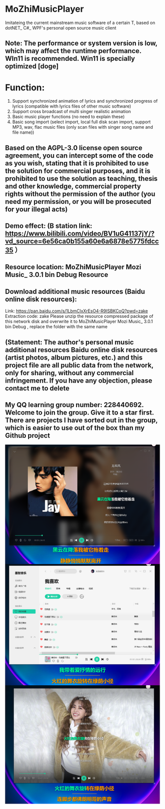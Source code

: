 # MoZhiMusicPlayer
Imitateing the current mainstream music software of a certain T, based on dotNET_ C#_ WPF's personal open source music client
## Note: The performance or system version is low, which may affect the runtime performance. WIn11 is recommended. Win11 is specially optimized [doge]
# Function:
1. Support synchronized animation of lyrics and synchronized progress of lyrics (compatible with lyrics files of other music software)
2. Support cross broadcast of multi singer realistic animation
3. Basic music player functions (no need to explain these)
4. Basic song import (select import, local full disk scan import, support MP3, wav, flac music files (only scan files with singer song name and file name))
## Based on the AGPL-3.0 license open source agreement, you can intercept some of the code as you wish, stating that it is prohibited to use the solution for commercial purposes, and it is prohibited to use the solution as teaching, thesis and other knowledge, commercial property rights without the permission of the author (you need my permission, or you will be prosecuted for your illegal acts)
## Demo effect: (B station link: https://www.bilibili.com/video/BV1uG41137jY/?vd_source=6e56ca0b155a60e6a6878e5775fdcc35 ）
## Resource location: MoZhiMusicPlayer  Mozi Music_ 3.0.1  bin  Debug  Resource
## Download additional music resources (Baidu online disk resources):
Link: https://pan.baidu.com/s/1LbmClxXrEsO4-R9ISBKCoQ?pwd=zake Extraction code: zake
Please unzip the resource compressed package of this network disk and overwrite it to MoZhiMusicPlayer  Mozi Music_ 3.0.1  bin  Debug , replace the folder with the same name
## (Statement: The author's personal music additional resources Baidu online disk resources (artist photos, album pictures, etc.) and this project file are all public data from the network, only for sharing, without any commercial infringement. If you have any objection, please contact me to delete
## My QQ learning group number: 228440692. Welcome to join the group. Give it to a star first. There are projects I have sorted out in the group, which is easier to use out of the box than my Github project
<img src="doc/3.png" align="center" width="660">
<img src="doc/2.png" align="center" width="660">
<img src="doc/1.png" align="center" width="660">
